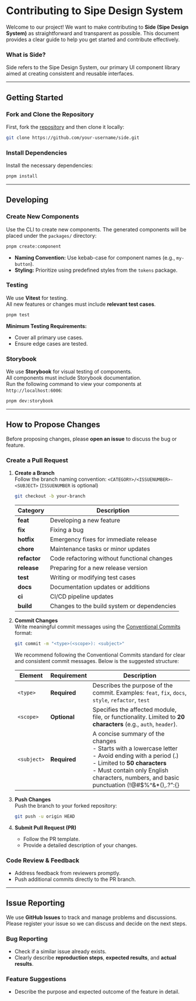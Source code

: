 # Contributing to Sipe Design System

Welcome to our project!
We want to make contributing to **Side (Sipe Design System)** as straightforward and transparent as possible.
This document provides a clear guide to help you get started and contribute effectively.

### What is Side?
Side refers to the Sipe Design System, our primary UI component library aimed at creating consistent and reusable interfaces.

---

## Getting Started

### Fork and Clone the Repository
First, fork the [repository](https://github.com/sipe-team/side) and then clone it locally:
```sh
git clone https://github.com/your-username/side.git
```

### Install Dependencies
Install the necessary dependencies:
```sh
pnpm install
```

---

## Developing

### Create New Components
Use the CLI to create new components. The generated components will be placed under the `packages/` directory:
```sh
pnpm create:component
```

- **Naming Convention:** Use kebab-case for component names (e.g., `my-button`).
- **Styling:** Prioritize using predefined styles from the `tokens` package.

### Testing
We use **Vitest** for testing.  
All new features or changes must include **relevant test cases**.

```sh
pnpm test
```
**Minimum Testing Requirements:**
- Cover all primary use cases.
- Ensure edge cases are tested.

### Storybook
We use **Storybook** for visual testing of components.  
All components must include Storybook documentation.  
Run the following command to view your components at `http://localhost:6006`:
```sh
pnpm dev:storybook
```

---

## How to Propose Changes
Before proposing changes, please **open an issue** to discuss the bug or feature.

### Create a Pull Request

1. **Create a Branch**  
   Follow the branch naming convention: `<CATEGORY>/<ISSUENUMBER>-<SUBJECT>` (`ISSUENUMBER` is optional)
   ```sh
   git checkout -b your-branch
    ```

    | **Category** | **Description**                                     |
    |--------------|-----------------------------------------------------|
    | **feat**     | Developing a new feature                            |
    | **fix**      | Fixing a bug                                        |
    | **hotfix**   | Emergency fixes for immediate release               |
    | **chore**    | Maintenance tasks or minor updates                  |
    | **refactor** | Code refactoring without functional changes         |
    | **release**  | Preparing for a new release version                 |
    | **test**     | Writing or modifying test cases                     |
    | **docs**     | Documentation updates or additions                  |
    | **ci**       | CI/CD pipeline updates                              |
    | **build**    | Changes to the build system or dependencies         |

2. **Commit Changes**  
   Write meaningful commit messages using the [Conventional Commits](https://www.conventionalcommits.org/) format:
   ```sh
   git commit -m "<type>(<scope>): <subject>"
   ```
   We recommend following the Conventional Commits standard for clear and consistent commit messages. Below is the suggested structure:
 
   | Element      | Requirement  | Description                                                                                                                                                                    |
   |--------------|--------------|--------------------------------------------------------------------------------------------------------------------------------------------------------------------------------|
   | `<type>`     | **Required** | Describes the purpose of the commit. Examples: `feat`, `fix`, `docs`, `style`, `refactor`, `test`                                                                              |
   | `<scope>`    | **Optional** | Specifies the affected module, file, or functionality. Limited to **20 characters** (e.g., `auth`, `header`).                                                                  |
   | `<subject>`  | **Required** | A concise summary of the changes<br/> - Starts with a lowercase letter<br/> - Avoid ending with a period (.)<br/> - Limited to **50 characters**<br/> - Must contain only English characters, numbers, and basic punctuation (!@#$%^&*(),.?":{}|<>_-)<br/> - Cannot be empty |



3. **Push Changes**  
   Push the branch to your forked repository:
   ```sh
   git push -u origin HEAD
   ```

4. **Submit Pull Request (PR)**
   - Follow the PR template.
   - Provide a detailed description of your changes.

### Code Review & Feedback
- Address feedback from reviewers promptly.
- Push additional commits directly to the PR branch.

---

## Issue Reporting

We use **GitHub Issues** to track and manage problems and discussions.  
Please register your issue so we can discuss and decide on the next steps.

### Bug Reporting
- Check if a similar issue already exists.
- Clearly describe **reproduction steps**, **expected results**, and **actual results**.

### Feature Suggestions
- Describe the purpose and expected outcome of the feature in detail.  
